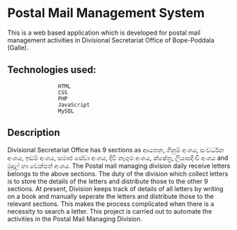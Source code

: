 # Postal Mail Management System

This is a web based application which is developed for postal mail management activities in Divisional Secretariat Office of Bope-Poddala (Galle).

## Technologies used:
                    HTML
                    CSS
                    PHP
                    JavaScript
                    MySQL
      
## Description

Divisional Secretariat Office has 9 sections as ආයතන, ගිනුම් අංශය, සංවර්ධන අංශය, ඉඩම් අංශය, සමාජ සේවා අංශය, දිවි නැගුම අංශය, ක්ෂේත්‍ර, ලියාපදිංචි අංශය and මුදල් හා චෙක්පත් අංශය. The Postal mail managing division daily receive letters belongs to the above sections. The duty of the division which collect letters is to store the details of the letters and distribute those to the other 9 sections. At present, Division keeps track of details of all letters by writing on a book and manually seperate the letters and distribute those to the relevant sections. This makes the process complicated when there is a necessity to search a letter. This project is carried out to automate the activities in the Postal Mail Managing Division.
                   
